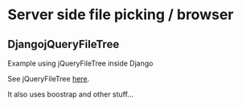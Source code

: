 # Server side file picking / browser

## DjangojQueryFileTree

Example using jQueryFileTree inside Django

See jQueryFileTree [here](http://jqueryfiletree.github.io/).

It also uses boostrap and other stuff...
